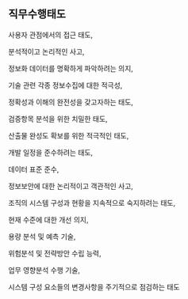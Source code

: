 ## 직무수행태도

사용자 관점에서의 접근 태도, 

분석적이고 논리적인 사고, 

정보화 데이터를 명확하게 파악하려는 의지, 

기술 관련 각종 정보수집에 대한 적극성, 

정확성과 이해의 완전성을 갖고자하는 태도, 

검증항목 분석을 위한 치밀한 태도, 

산출물 완성도 확보를 위한 적극적인 태도, 

개발 일정을 준수하려는 태도, 

데이터 표준 준수, 

정보보안에 대한 논리적이고 객관적인 사고, 

조직의 시스템 구성과 현황을 지속적으로 숙지하려는 태도, 

현재 수준에 대한 개선 의지,

용량 분석 및 예측 기술, 

위험분석 및 전략방안 수립 능력, 

업무 영향분석 수행 기술, 

시스템 구성 요소들의 변경사항을 주기적으로 점검하는 태도
